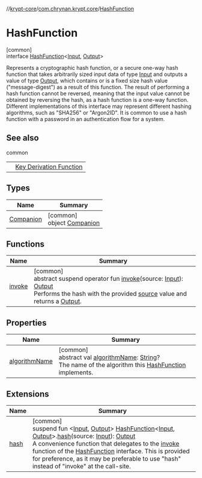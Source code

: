 //[krypt-core](../../../index.md)/[com.chrynan.krypt.core](../index.md)/[HashFunction](index.md)

# HashFunction

[common]\
interface [HashFunction](index.md)&lt;[Input](index.md), [Output](index.md)&gt;

Represents a cryptographic hash function, or a secure one-way hash function that takes arbitrarily sized input data of type [Input](index.md) and outputs a value of type [Output](index.md), which contains or is a fixed size hash value (&quot;message-digest&quot;) as a result of this function. The result of performing a hash function cannot be reversed, meaning that the input value cannot be obtained by reversing the hash, as a hash function is a one-way function. Different implementations of this interface may represent different hashing algorithms, such as &quot;SHA256&quot; or &quot;Argon2ID&quot;. It is common to use a hash function with a password in an authentication flow for a system.

## See also

common

| | |
|---|---|
|  | [Key Derivation Function](https://en.wikipedia.org/wiki/Key_derivation_function) |

## Types

| Name | Summary |
|---|---|
| [Companion](-companion/index.md) | [common]<br>object [Companion](-companion/index.md) |

## Functions

| Name | Summary |
|---|---|
| [invoke](invoke.md) | [common]<br>abstract suspend operator fun [invoke](invoke.md)(source: [Input](index.md)): [Output](index.md)<br>Performs the hash with the provided [source](invoke.md) value and returns a [Output](index.md). |

## Properties

| Name | Summary |
|---|---|
| [algorithmName](algorithm-name.md) | [common]<br>abstract val [algorithmName](algorithm-name.md): [String](https://kotlinlang.org/api/latest/jvm/stdlib/kotlin/-string/index.html)?<br>The name of the algorithm this [HashFunction](index.md) implements. |

## Extensions

| Name | Summary |
|---|---|
| [hash](../hash.md) | [common]<br>suspend fun &lt;[Input](../hash.md), [Output](../hash.md)&gt; [HashFunction](index.md)&lt;[Input](../hash.md), [Output](../hash.md)&gt;.[hash](../hash.md)(source: [Input](../hash.md)): [Output](../hash.md)<br>A convenience function that delegates to the [invoke](../invoke.md) function of the [HashFunction](index.md) interface. This is provided for preference, as it may be preferable to use &quot;hash&quot; instead of &quot;invoke&quot; at the call-site. |
